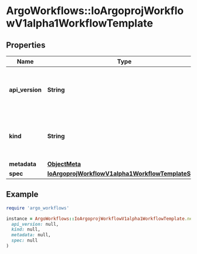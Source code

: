 # ArgoWorkflows::IoArgoprojWorkflowV1alpha1WorkflowTemplate

## Properties

| Name | Type | Description | Notes |
| ---- | ---- | ----------- | ----- |
| **api_version** | **String** | APIVersion defines the versioned schema of this representation of an object. Servers should convert recognized schemas to the latest internal value, and may reject unrecognized values. More info: https://git.io.k8s.community/contributors/devel/sig-architecture/api-conventions.md#resources | [optional] |
| **kind** | **String** | Kind is a string value representing the REST resource this object represents. Servers may infer this from the endpoint the client submits requests to. Cannot be updated. In CamelCase. More info: https://git.io.k8s.community/contributors/devel/sig-architecture/api-conventions.md#types-kinds | [optional] |
| **metadata** | [**ObjectMeta**](ObjectMeta.md) |  |  |
| **spec** | [**IoArgoprojWorkflowV1alpha1WorkflowTemplateSpec**](IoArgoprojWorkflowV1alpha1WorkflowTemplateSpec.md) |  |  |

## Example

```ruby
require 'argo_workflows'

instance = ArgoWorkflows::IoArgoprojWorkflowV1alpha1WorkflowTemplate.new(
  api_version: null,
  kind: null,
  metadata: null,
  spec: null
)
```

